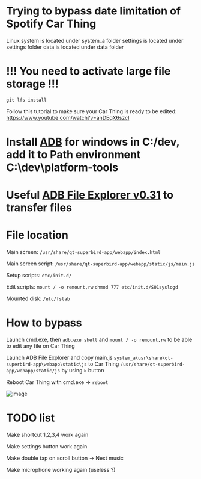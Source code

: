# Trying to bypass date limitation of Spotify Car Thing

Linux system is located under system_a folder
settings is located under settings folder
data is located under data folder


# !!! You need to activate large file storage !!!
`git lfs install`

Follow this tutorial to make sure your Car Thing is ready to be edited: https://www.youtube.com/watch?v=anDEqX6szcI

# Install [ADB](https://dl.google.com/android/repository/platform-tools-latest-windows.zip) for windows in C:/dev, add it to Path environment C:\dev\platform-tools

# Useful [ADB File Explorer v0.31](https://storage.googleapis.com/google-code-archive-downloads/v2/code.google.com/adb-file-explorer/ADB%20File%20Explorer%20v031.zip) to transfer files

# File location
Main screen: `/usr/share/qt-superbird-app/webapp/index.html`

Main screen script: `/usr/share/qt-superbird-app/webapp/static/js/main.js`

Setup scripts: `etc/init.d/`

Edit scripts:
    `mount / -o remount,rw`
    `chmod 777 etc/init.d/S01syslogd`

Mounted disk: `/etc/fstab`

# How to bypass 
Launch cmd.exe, then `adb.exe shell` and `mount / -o remount,rw` to be able to edit any file on Car Thing

Launch ADB File Explorer and copy main.js `system_a\usr\share\qt-superbird-app\webapp\static\js` to Car Thing `/usr/share/qt-superbird-app/webapp/static/js` by using `>` button

Reboot Car Thing with cmd.exe -> `reboot`

![image](https://github.com/user-attachments/assets/1d454444-cc44-49f7-8366-7cf1daea640f)




# TODO list
Make shortcut 1,2,3,4 work again

Make settings button work again

Make double tap on scroll button -> Next music

Make microphone working again (useless ?)


